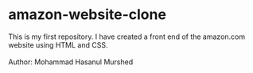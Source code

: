 # amazon-website-clone
This is my first repository. I have created a front end of the  amazon.com website using HTML and CSS.  
<br>
Author: Mohammad Hasanul Murshed
